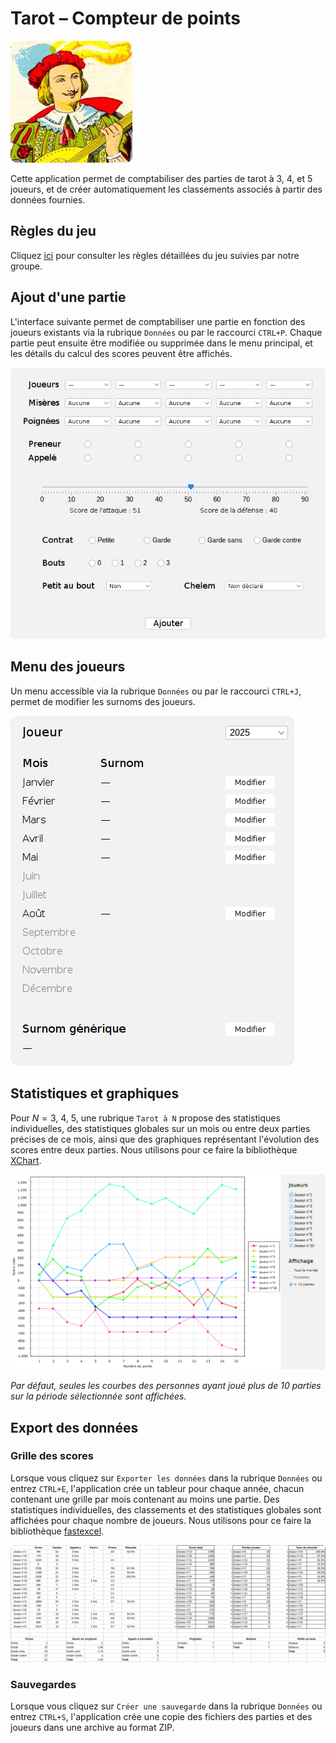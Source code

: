# Tarot – Compteur de points

![plot](./src/main/resources/logo.png)

Cette application permet de comptabiliser des parties de tarot à 3, 4, et 5 joueurs, et de créer
automatiquement les classements associés à partir des données fournies.

## Règles du jeu

Cliquez [ici](RULES.md) pour consulter les règles détaillées du jeu suivies par notre groupe.

## Ajout d'une partie

L'interface suivante permet de comptabiliser une partie en fonction des joueurs existants via la rubrique `Données` ou par le raccourci `CTRL+P`. Chaque partie peut ensuite être modifiée ou supprimée dans le menu principal, et les détails du calcul des scores peuvent être affichés.

![plot](./src/main/resources/new_game.png)

## Menu des joueurs

Un menu accessible via la rubrique `Données` ou par le raccourci `CTRL+J`, permet de modifier les surnoms des joueurs.

![plot](./src/main/resources/nicknames.png)

## Statistiques et graphiques

Pour $N = 3$, $4$, $5$, une rubrique `Tarot à N` propose des statistiques individuelles, des statistiques globales sur un mois ou entre deux parties précises de ce mois, ainsi que des graphiques représentant l'évolution des scores entre deux parties. Nous utilisons pour ce faire la bibliothèque [XChart](https://github.com/knowm/XChart).

![plot](./src/main/resources/score_graphs.png)

_Par défaut, seules les courbes des personnes ayant joué plus de 10 parties sur la période sélectionnée sont affichées._

## Export des données

### Grille des scores

Lorsque vous cliquez sur `Exporter les données` dans la rubrique `Données` ou entrez `CTRL+E`, l'application crée un tableur pour chaque année, chacun contenant une grille par mois contenant au moins une partie. Des statistiques individuelles, des classements et des statistiques globales sont affichées pour chaque nombre de joueurs. Nous utilisons pour ce faire la bibliothèque [fastexcel](https://github.com/dhatim/fastexcel).

![plot](./src/main/resources/leaderboard.png)

### Sauvegardes

Lorsque vous cliquez sur `Créer une sauvegarde` dans la rubrique `Données` ou entrez `CTRL+S`, l'application crée une copie des fichiers des parties et des joueurs dans une archive au format ZIP.
